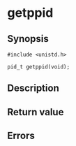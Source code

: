 # getppid

## Synopsis

`#include <unistd.h>`

`pid_t getppid(void);`

## Description

## Return value

## Errors

